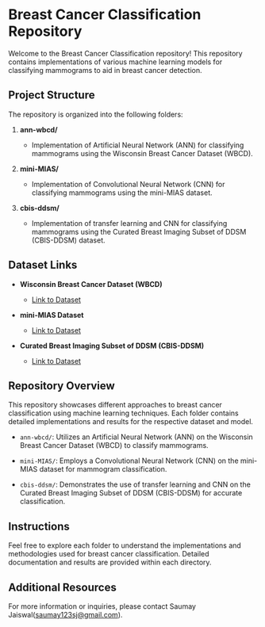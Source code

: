 # Breast Cancer Classification Repository

Welcome to the Breast Cancer Classification repository! This repository contains implementations of various machine learning models for classifying mammograms to aid in breast cancer detection.

## Project Structure

The repository is organized into the following folders:

1. **ann-wbcd/**
   - Implementation of Artificial Neural Network (ANN) for classifying mammograms using the Wisconsin Breast Cancer Dataset (WBCD).

2. **mini-MIAS/**
   - Implementation of Convolutional Neural Network (CNN) for classifying mammograms using the mini-MIAS dataset.

3. **cbis-ddsm/**
   - Implementation of transfer learning and CNN for classifying mammograms using the Curated Breast Imaging Subset of DDSM (CBIS-DDSM) dataset.

## Dataset Links

- **Wisconsin Breast Cancer Dataset (WBCD)**
  - [Link to Dataset](https://www.kaggle.com/datasets/uciml/breast-cancer-wisconsin-data)

- **mini-MIAS Dataset**
  - [Link to Dataset](https://www.kaggle.com/datasets/kmader/mias-mammography)

- **Curated Breast Imaging Subset of DDSM (CBIS-DDSM)**
  - [Link to Dataset](https://www.kaggle.com/datasets/awsaf49/cbis-ddsm-breast-cancer-image-dataset)

## Repository Overview

This repository showcases different approaches to breast cancer classification using machine learning techniques. Each folder contains detailed implementations and results for the respective dataset and model.

- `ann-wbcd/`: Utilizes an Artificial Neural Network (ANN) on the Wisconsin Breast Cancer Dataset (WBCD) to classify mammograms.

- `mini-MIAS/`: Employs a Convolutional Neural Network (CNN) on the mini-MIAS dataset for mammogram classification.

- `cbis-ddsm/`: Demonstrates the use of transfer learning and CNN on the Curated Breast Imaging Subset of DDSM (CBIS-DDSM) for accurate classification.

## Instructions

Feel free to explore each folder to understand the implementations and methodologies used for breast cancer classification. Detailed documentation and results are provided within each directory.

## Additional Resources

For more information or inquiries, please contact Saumay Jaiswal(saumay123sj@gmail.com).
